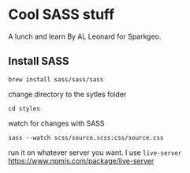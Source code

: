 # Cool SASS stuff

A lunch and learn By AL Leonard for Sparkgeo.

## Install SASS

`brew install sass/sass/sass`

change directory to the sytles folder

`cd styles`

watch for changes with SASS

`sass --watch scss/source.scss:css/source.css`

run it on whatever server you want. I use `live-server` https://www.npmjs.com/package/live-server
